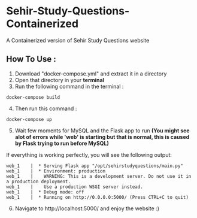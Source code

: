 # Sehir-Study-Questions-Containerized
A Containerized version of Sehir Study Questions website

## How To Use :

1. Download "docker-compose.yml" and extract it in a directory
2. Open that directory in your **terminal**
3. Run the following command in the terminal :

```
docker-compose build
```

4. Then run this command :

```
docker-compose up
```

5. Wait few moments for MySQL and the Flask app to run **(You might see alot of errors while 'web' is starting but that is normal, this is caused by Flask trying to run before MySQL)**


If everything is working perfectly, you will see the following output:
```
web_1    |  * Serving Flask app "/opt/sehirstudyquestions/main.py"
web_1    |  * Environment: production
web_1    |    WARNING: This is a development server. Do not use it in a production deployment.
web_1    |    Use a production WSGI server instead.
web_1    |  * Debug mode: off
web_1    |  * Running on http://0.0.0.0:5000/ (Press CTRL+C to quit)
```

6. Navigate to http://localhost:5000/ and enjoy the website :)

